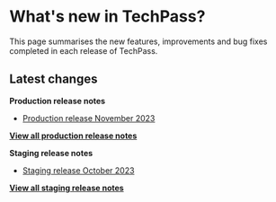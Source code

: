# What's new in TechPass?

This page summarises the new features, improvements and bug fixes completed in each release of TechPass.

## Latest changes

**Production release notes**
- [Production release November 2023](whats-new/production-release-notes?id=november-2023)

 [**View all production release notes**](/whats-new/production-release-notes)


**Staging release notes**
- [Staging release October 2023](whats-new/staging-release-notes?id=october-2023)

 [**View all staging release notes**](/whats-new/staging-release-notes)
